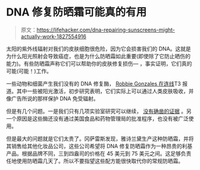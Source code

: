 # DNA 修复防晒霜可能真的有用

> 原文：<https://lifehacker.com/dna-repairing-sunscreens-might-actually-work-1827554916>

太阳的紫外线辐射对我们的皮肤细胞很危险，因为它会损害我们的 DNA。这就是为什么阳光照射会导致癌症，也是为什么防晒霜如此重要(即使除了它防止晒伤的能力)。有些防晒霜声称它们可以帮助你的皮肤修复损伤— ，事实证明，它们真的可能(可能！)工作。



一些动物和细菌产生我们没有的 DNA 修复酶， [Robbie Gonzales 在连线](https://www.wired.com/story/dna-repairing-sunscreen-legit-or-nah/)T3 报道。其中一些被阳光激活，初步研究表明，它们实际上可以通过人类皮肤吸收，并像广告所说的那样保护 DNA 免受辐射。

但是有几个问题。一是我们只有几项实验室研究可以继续， [没有确凿的证据](http://articles.latimes.com/2011/jun/06/health/la-he-skeptic-dna-sunscreens-20110606) 。另一个原因是这些酶还没有通过美国食品和药物管理局的批准程序，也没有被广泛使用。

但是最大的问题就是它们太贵了。冈萨雷斯发现，雅诗兰黛生产这种防晒霜，并将其销售给其他化妆品公司，这些公司希望将 DNA 修复防晒霜作为一种昂贵的利基产品。根据品牌不同，三到四盎司的价格在 45 美元到 75 美元之间。这足够负责任地使用防晒霜几天了。所以不要指望这些配方能很快取代你的常规防晒霜。